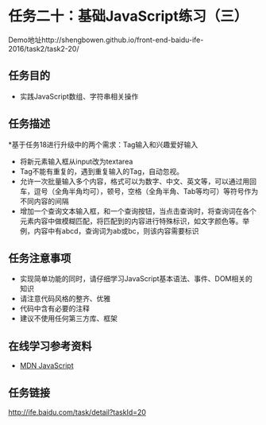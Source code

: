 任务二十：基础JavaScript练习（三）
===
Demo地址http://shengbowen.github.io/front-end-baidu-ife-2016/task2/task2-20/

任务目的
---
* 实践JavaScript数组、字符串相关操作

任务描述
---
*基于任务18进行升级中的两个需求：Tag输入和兴趣爱好输入
* 将新元素输入框从input改为textarea
* Tag不能有重复的，遇到重复输入的Tag，自动忽视。
* 允许一次批量输入多个内容，格式可以为数字、中文、英文等，可以通过用回车，逗号（全角半角均可），顿号，空格（全角半角、Tab等均可）等符号作为不同内容的间隔
* 增加一个查询文本输入框，和一个查询按钮，当点击查询时，将查询词在各个元素内容中做模糊匹配，将匹配到的内容进行特殊标识，如文字颜色等。举例，内容中有abcd，查询词为ab或bc，则该内容需要标识

任务注意事项
---
* 实现简单功能的同时，请仔细学习JavaScript基本语法、事件、DOM相关的知识
* 请注意代码风格的整齐、优雅
* 代码中含有必要的注释
* 建议不使用任何第三方库、框架
  

在线学习参考资料
---
* [MDN JavaScript](https://developer.mozilla.org/zh-CN/docs/Web/JavaScript)


任务链接
---
http://ife.baidu.com/task/detail?taskId=20